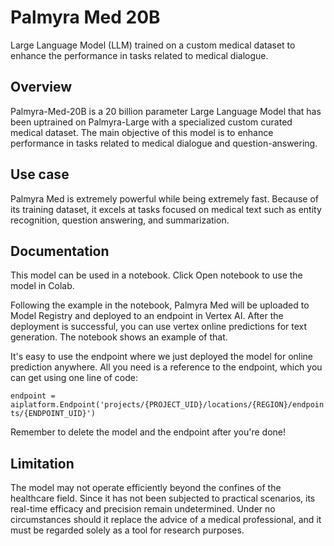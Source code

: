 # Palmyra Med 20B
Large Language Model (LLM) trained on a custom medical dataset to enhance the performance in tasks related to medical dialogue.


## Overview
Palmyra-Med-20B is a 20 billion parameter Large Language Model that has been uptrained on Palmyra-Large with a specialized custom curated medical dataset. 
The main objective of this model is to enhance performance in tasks related to medical dialogue and question-answering.


## Use case
Palmyra Med is extremely powerful while being extremely fast. Because of its training dataset, it excels at tasks focused on medical text such as entity recognition, question answering, and summarization.


## Documentation

This model can be used in a notebook. Click Open notebook to use the model in Colab.

Following the example in the notebook, Palmyra Med will be uploaded to Model Registry and deployed to an endpoint in Vertex AI. After the deployment is successful, you can use vertex online predictions for text generation. The notebook shows an example of that.

It's easy to use the endpoint where we just deployed the model for online prediction anywhere. All you need is a reference to the endpoint, which you can get using one line of code:

```endpoint = aiplatform.Endpoint('projects/{PROJECT_UID}/locations/{REGION}/endpoints/{ENDPOINT_UID}')```

Remember to delete the model and the endpoint after you're done!


## Limitation
The model may not operate efficiently beyond the confines of the healthcare field.
Since it has not been subjected to practical scenarios, its real-time efficacy and precision remain undetermined.
Under no circumstances should it replace the advice of a medical professional, and it must be regarded solely as a tool for research purposes.

